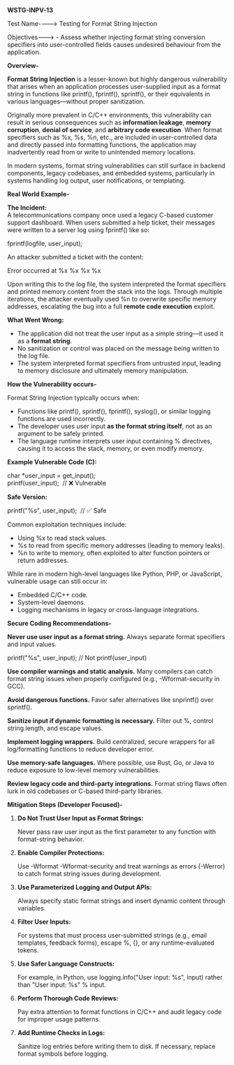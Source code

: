 **WSTG-INPV-13**

Test Name----\> Testing for Format String Injection

Objectives---\> \- Assess whether injecting format string conversion specifiers into user-controlled fields causes undesired behaviour from the application.

**Overview-**

**Format String Injection** is a lesser-known but highly dangerous vulnerability that arises when an application processes user-supplied input as a format string in functions like printf(), fprintf(), sprintf(), or their equivalents in various languages—without proper sanitization.

Originally more prevalent in C/C++ environments, this vulnerability can result in serious consequences such as **information leakage**, **memory corruption**, **denial of service**, and **arbitrary code execution**. When format specifiers such as %x, %s, %n, etc., are included in user-controlled data and directly passed into formatting functions, the application may inadvertently read from or write to unintended memory locations.

In modern systems, format string vulnerabilities can still surface in backend components, legacy codebases, and embedded systems, particularly in systems handling log output, user notifications, or templating.

**Real World Example-**

**The Incident:**  
A telecommunications company once used a legacy C-based customer support dashboard. When users submitted a help ticket, their messages were written to a server log using fprintf() like so:

fprintf(logfile, user\_input)*;*

An attacker submitted a ticket with the content:

Error occurred at %x %x %x %x

Upon writing this to the log file, the system interpreted the format specifiers and printed memory content from the stack into the logs. Through multiple iterations, the attacker eventually used %n to overwrite specific memory addresses, escalating the bug into a full **remote code execution** exploit.

**What Went Wrong:**

* The application did not treat the user input as a simple string—it used it as a **format string**.  
* No sanitization or control was placed on the message being written to the log file.  
* The system interpreted format specifiers from untrusted input, leading to memory disclosure and ultimately memory manipulation.

**How the Vulnerability occurs-**

Format String Injection typically occurs when:

* Functions like printf(), sprintf(), fprintf(), syslog(), or similar logging functions are used incorrectly.  
* The developer uses user input **as the format string itself**, not as an argument to be safely printed.  
* The language runtime interprets user input containing % directives, causing it to access the stack, memory, or even modify memory.

**Example Vulnerable Code (C):**

char \*user\_input \= get\_input()*;*  
printf(user\_input);  // ❌ Vulnerable

**Safe Version:**

printf("%s", user\_input);  // ✅ Safe

Common exploitation techniques include:

* Using %x to read stack values.  
* %s to read from specific memory addresses (leading to memory leaks).  
* %n to write to memory, often exploited to alter function pointers or return addresses.

While rare in modern high-level languages like Python, PHP, or JavaScript, vulnerable usage can still occur in:

* Embedded C/C++ code.  
* System-level daemons.  
* Logging mechanisms in legacy or cross-language integrations.

**Secure Coding Recommendations-**

**Never use user input as a format string.** Always separate format specifiers and input values.

printf("%s", user\_input); // Not printf(user\_input)

  **Use compiler warnings and static analysis.** Many compilers can catch format string issues when properly configured (e.g., \-Wformat-security in GCC).

  **Avoid dangerous functions.** Favor safer alternatives like snprintf() over sprintf().

  **Sanitize input if dynamic formatting is necessary.** Filter out %, control string length, and escape values.

  **Implement logging wrappers.** Build centralized, secure wrappers for all log/formatting functions to reduce developer error.

  **Use memory-safe languages.** Where possible, use Rust, Go, or Java to reduce exposure to low-level memory vulnerabilities.

  **Review legacy code and third-party integrations.** Format string flaws often lurk in old codebases or C-based third-party libraries.

**Mitigation Steps (Developer Focused)-**

1. **Do Not Trust User Input as Format Strings:**

   Never pass raw user input as the first parameter to any function with format-string behavior.

2. **Enable Compiler Protections:**

   Use \-Wformat \-Wformat-security and treat warnings as errors (-Werror) to catch format string issues during development.

3. **Use Parameterized Logging and Output APIs:**

   Always specify static format strings and insert dynamic content through variables.

4. **Filter User Inputs:**

   For systems that must process user-submitted strings (e.g., email templates, feedback forms), escape %, {}, or any runtime-evaluated tokens.

5. **Use Safer Language Constructs:**

   For example, in Python, use logging.info("User input: %s", input) rather than "User input: %s" % input.

6. **Perform Thorough Code Reviews:**

   Pay extra attention to format functions in C/C++ and audit legacy code for improper usage patterns.

7. **Add Runtime Checks in Logs:**

   Sanitize log entries before writing them to disk. If necessary, replace format symbols before logging.